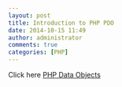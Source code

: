 ```yaml
---
layout: post
title: Introduction to PHP PDO
date: 2014-10-15 11:49
author: administrator
comments: true
categories: [PHP]
---
```

Click here <a href="http://www.phpro.org/tutorials/Introduction-to-PHP-PDO.html">PHP Data Objects</a>
